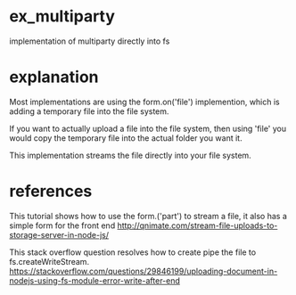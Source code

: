 # ex_multiparty
implementation of multiparty directly into fs

# explanation
Most implementations are using the form.on('file') implemention, which is adding a temporary file into the file system.

If you want to actually upload a file into the file system, then using 'file' you would copy the temporary file into the actual folder you want it.

This implementation streams the file directly into your file system.

# references

This tutorial shows how to use the form.('part') to stream a file, it also has a simple form for the front end
http://qnimate.com/stream-file-uploads-to-storage-server-in-node-js/

This stack overflow question resolves how to create pipe the file to fs.createWriteStream.
https://stackoverflow.com/questions/29846199/uploading-document-in-nodejs-using-fs-module-error-write-after-end
